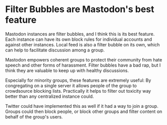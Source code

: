 # Filter Bubbles are Mastodon's best feature

Mastodon instances are filter bubbles, and I think this is its best feature. Each instance can have its own block rules for individual accounts and against other instances. Local feed is also a filter bubble on its own, which can help to facilitate discussion among a group.

Mastodon empowers coherent groups to protect their community from hate speech and other forms of harassment. Filter bubbles have a bad rap, but I think they are valuable to keep up with healthy discussions.

Especially for minority groups, these features are extremely useful: By congregating on a single server it allows people of the group to crowdsource blocking lists. Practically it helps to filter out toxicity way better than any centralized instance could.

Twitter could have implemented this as well if it had a way to join a group. Groups could then block people, or block other groups and filter content on behalf of the group's users.
